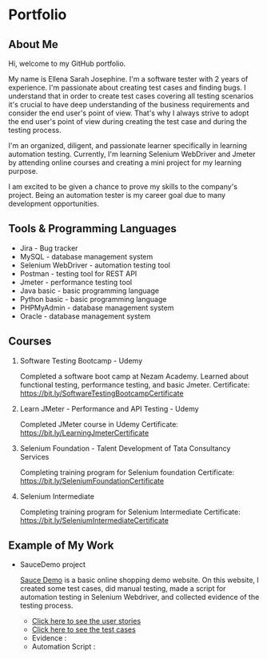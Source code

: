 # Portfolio
## About Me
Hi, welcome to my GitHub portfolio. 

My name is Ellena Sarah Josephine. I'm a software tester with 2 years of experience. I'm passionate about creating test cases and finding bugs. I understand that in order to create test cases covering all testing scenarios it's crucial to have deep understanding of the business requirements and consider the end user's point of view. That's why I always strive to adopt the end user's point of view during creating the test case and during the testing process.

I'm an organized, diligent, and passionate learner specifically in learning automation testing. Currently, I'm learning Selenium WebDriver and Jmeter by attending online courses and creating a mini project for my learning purpose.

I am excited to be given a chance to prove my skills to the company's project. Being an automation tester is my career goal due to many development opportunities.


## Tools & Programming Languages
* Jira - Bug tracker
* MySQL - database management system
* Selenium WebDriver - automation testing tool
* Postman - testing tool for REST API
* Jmeter - performance testing tool
* Java basic - basic programming language
* Python basic - basic programming language
* PHPMyAdmin - database management system
* Oracle - database management system


## Courses
1. Software Testing Bootcamp - Udemy

   Completed a software boot camp at Nezam Academy. Learned about functional testing, performance testing, and basic Jmeter.
   Certificate: https://bit.ly/SoftwareTestingBootcampCertificate

3. Learn JMeter - Performance and API Testing - Udemy

   Completed JMeter course in Udemy
   Certificate: https://bit.ly/LearningJmeterCertificate

5. Selenium Foundation - Talent Development of Tata Consultancy Services

   Completing training program for Selenium foundation
   Certificate: https://bit.ly/SeleniumFoundationCertificate
   
7. Selenium Intermediate

   Completing training program for Selenium Intermediate
   Certificate: https://bit.ly/SeleniumIntermediateCertificate 


## Example of My Work
* SauceDemo project

  [Sauce Demo](https://www.saucedemo.com/) is a basic online shopping demo website. On this website, I created some test cases, did manual testing, made a script for automation testing in Selenium Webdriver, and collected evidence of the testing process.
  - [Click here to see the user stories](https://docs.google.com/document/d/1hOUgJ1agZ3QJMX_RV9L6iF6BqWaU4DrVeND8soS3cOI/edit?usp=sharing)
  - [Click here to see the test cases](https://docs.google.com/spreadsheets/d/1ZO0JDM4xcB8eP4dw9tbv7VLstJSIGXXxL5d9wQ0tWy8/edit?usp=sharing)
  - Evidence :
  - Automation Script :


